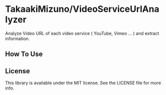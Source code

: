 # TakaakiMizuno/VideoServiceUrlAnalyzer

Analyze Video URL of each video service ( YouTube, Vimeo ... ) and extract information.

## How To Use



## License

This library is available under the MIT license. See the LICENSE file for more info.
